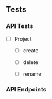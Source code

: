 ## Tests



### API Tests
- [ ] Project
	- [ ] create
	- [ ] delete
	- [ ] rename


### API Endpoints


